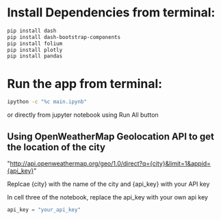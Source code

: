 # Install Dependencies from terminal:
```bash
pip install dash
pip install dash-bootstrap-components
pip install folium
pip install plotly
pip install pandas
```

# Run the app from terminal:
```bash
ipython -c "%c main.ipynb"
```
or directly from jupyter notebook using Run All button

## Using OpenWeatherMap Geolocation API to get the location of the city


"http://api.openweathermap.org/geo/1.0/direct?q={city}&limit=1&appid={api_key}"


Replcae {city} with the name of the city and {api_key} with your API key

In cell three of the notebook, replace the api_key with your own api key
```python
api_key = "your_api_key"

```

